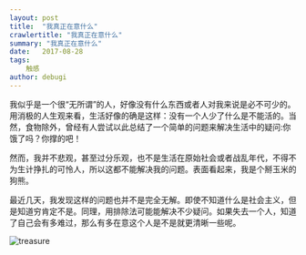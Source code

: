 ```yaml
---
layout: post
title:  "我真正在意什么"
crawlertitle: "我真正在意什么"
summary: "我真正在意什么"
date:   2017-08-28
tags:  
    触感
author: debugi
---
```


我似乎是一个很“无所谓”的人，好像没有什么东西或者人对我来说是必不可少的。用消极的人生观来看，生活好像的确是这样：没有一个人少了什么是不能活的。当然，食物除外，曾经有人尝试以此总结了一个简单的问题来解决生活中的疑问:你饿了吗？你撑的吧！  

然而，我并不悲观，甚至过分乐观，也不是生活在原始社会或者战乱年代，不得不为生计挣扎的可怜人，所以这都不能解决我的问题。表面看起来，我是个掰玉米的狗熊。  

最近几天，我发现这样的问题也并不是完全无解。即使不知道什么是社会主义，但是知道穷肯定不是。同理，用排除法可能能解决不少疑问。如果失去一个人，知道了自己会有多难过，那么有多在意这个人是不是就更清晰一些呢。  

![treasure]({{site.baseurl}}/images/20170828-treasure.jpg)
